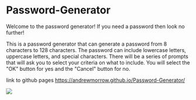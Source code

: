 # Password-Generator

Welcome to the password generator!
If you need a password then look no further!

This is a password generator that can generate a password from 8 characters to 128 characters.
The password can include lowercase letters, uppercase letters, and special characters.
There will be a series of prompts that will ask you to select your criteria on what to include.
You will select the "OK" button for yes and the "Cancel" button for no.

link to github pages
https://andrewmorrow.github.io/Password-Generator/

<img src="passwordGeneratorcreenshot.png">
